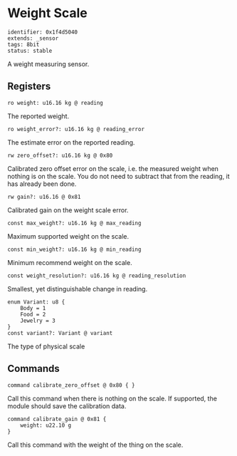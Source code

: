 # Weight Scale

    identifier: 0x1f4d5040
    extends: _sensor
    tags: 8bit
    status: stable

A weight measuring sensor.

## Registers

    ro weight: u16.16 kg @ reading

The reported weight.

    ro weight_error?: u16.16 kg @ reading_error

The estimate error on the reported reading.

    rw zero_offset?: u16.16 kg @ 0x80
    
Calibrated zero offset error on the scale, i.e. the measured weight when nothing is on the scale.
You do not need to subtract that from the reading, it has already been done.

    rw gain?: u16.16 @ 0x81

Calibrated gain on the weight scale error.

    const max_weight?: u16.16 kg @ max_reading

Maximum supported weight on the scale.

    const min_weight?: u16.16 kg @ min_reading

Minimum recommend weight on the scale.

    const weight_resolution?: u16.16 kg @ reading_resolution

Smallest, yet distinguishable change in reading.

    enum Variant: u8 {
        Body = 1
        Food = 2
        Jewelry = 3
    }
    const variant?: Variant @ variant

The type of physical scale

## Commands

    command calibrate_zero_offset @ 0x80 { }

Call this command when there is nothing on the scale. If supported, the module should save the calibration data.

    command calibrate_gain @ 0x81 {
        weight: u22.10 g
    }

Call this command with the weight of the thing on the scale.
